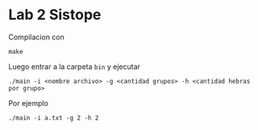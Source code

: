 # Lab 2 Sistope

Compilacion con 
```
make
```
Luego entrar a la carpeta ```bin``` y ejecutar
```
./main -i <nombre archivo> -g <cantidad grupos> -h <cantidad hebras por grupo>
```
Por ejemplo
```
./main -i a.txt -g 2 -h 2
```